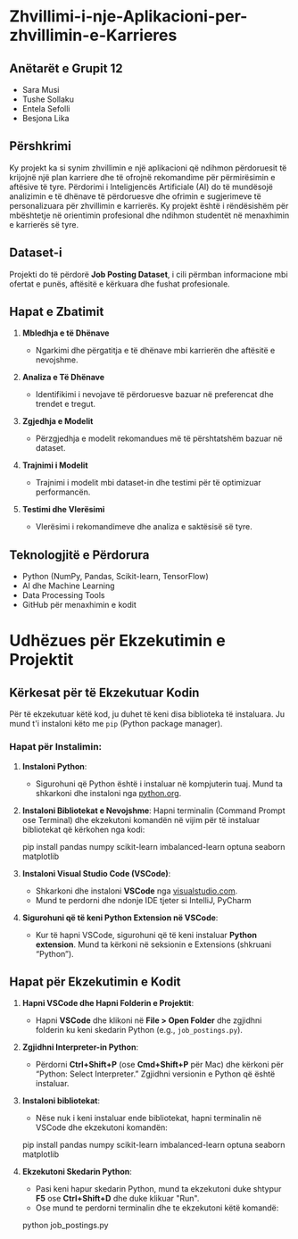 # Zhvillimi-i-nje-Aplikacioni-per-zhvillimin-e-Karrieres

## Anëtarët e Grupit 12
- Sara Musi  
- Tushe Sollaku  
- Entela Sefolli  
- Besjona Lika  

## Përshkrimi
Ky projekt ka si synim zhvillimin e një aplikacioni që ndihmon përdoruesit të krijojnë një plan karriere dhe të ofrojnë rekomandime për përmirësimin e aftësive të tyre. Përdorimi i Inteligjencës Artificiale (AI) do të mundësojë analizimin e të dhënave të përdoruesve dhe ofrimin e sugjerimeve të personalizuara për zhvillimin e karrierës. Ky projekt është i rëndësishëm për mbështetje në orientimin profesional dhe ndihmon studentët në menaxhimin e karrierës së tyre.

## Dataset-i
Projekti do të përdorë **Job Posting Dataset**, i cili përmban informacione mbi ofertat e punës, aftësitë e kërkuara dhe fushat profesionale.

## Hapat e Zbatimit

1. **Mbledhja e të Dhënave**  
   - Ngarkimi dhe përgatitja e të dhënave mbi karrierën dhe aftësitë e nevojshme.

2. **Analiza e Të Dhënave**  
   - Identifikimi i nevojave të përdoruesve bazuar në preferencat dhe trendet e tregut.

3. **Zgjedhja e Modelit**  
   - Përzgjedhja e modelit rekomandues më të përshtatshëm bazuar në dataset.

4. **Trajnimi i Modelit**  
   - Trajnimi i modelit mbi dataset-in dhe testimi për të optimizuar performancën.

5. **Testimi dhe Vlerësimi**  
   - Vlerësimi i rekomandimeve dhe analiza e saktësisë së tyre.

## Teknologjitë e Përdorura
- Python (NumPy, Pandas, Scikit-learn, TensorFlow)
- AI dhe Machine Learning
- Data Processing Tools
- GitHub për menaxhimin e kodit

# Udhëzues për Ekzekutimin e Projektit

## Kërkesat për të Ekzekutuar Kodin

Për të ekzekutuar këtë kod, ju duhet të keni disa biblioteka të instaluara. Ju mund t'i instaloni këto me `pip` (Python package manager).

### Hapat për Instalimin:

1. **Instaloni Python**:
   - Sigurohuni që Python është i instaluar në kompjuterin tuaj. Mund ta shkarkoni dhe instaloni nga [python.org](https://www.python.org/downloads/).

2. **Instaloni Bibliotekat e Nevojshme**:
   Hapni terminalin (Command Prompt ose Terminal) dhe ekzekutoni komandën në vijim për të instaluar bibliotekat që kërkohen nga kodi:

     pip install pandas numpy scikit-learn imbalanced-learn optuna seaborn matplotlib

3. **Instaloni Visual Studio Code (VSCode)**:
   - Shkarkoni dhe instaloni **VSCode** nga [visualstudio.com](https://code.visualstudio.com/Download).
   - Mund te perdorni dhe ndonje IDE tjeter si IntelliJ, PyCharm

4. **Sigurohuni që të keni Python Extension në VSCode**:
   - Kur të hapni VSCode, sigurohuni që të keni instaluar **Python extension**. Mund ta kërkoni në seksionin e Extensions (shkruani “Python”).

## Hapat për Ekzekutimin e Kodit

1. **Hapni VSCode dhe Hapni Folderin e Projektit**:
   - Hapni **VSCode** dhe klikoni në **File > Open Folder** dhe zgjidhni folderin ku keni skedarin Python (e.g., `job_postings.py`).

2. **Zgjidhni Interpreter-in Python**:
   - Përdorni **Ctrl+Shift+P** (ose **Cmd+Shift+P** për Mac) dhe kërkoni për “Python: Select Interpreter.” Zgjidhni versionin e Python që është instaluar.

3. **Instaloni bibliotekat**:
   - Nëse nuk i keni instaluar ende bibliotekat, hapni terminalin në VSCode dhe ekzekutoni komandën:

   pip install pandas numpy scikit-learn imbalanced-learn optuna seaborn matplotlib

4. **Ekzekutoni Skedarin Python**:
   - Pasi keni hapur skedarin Python, mund ta ekzekutoni duke shtypur **F5** ose **Ctrl+Shift+D** dhe duke klikuar "Run".
   - Ose mund te perdorni terminalin dhe te ekzekutoni këtë komandë:

   python job_postings.py



